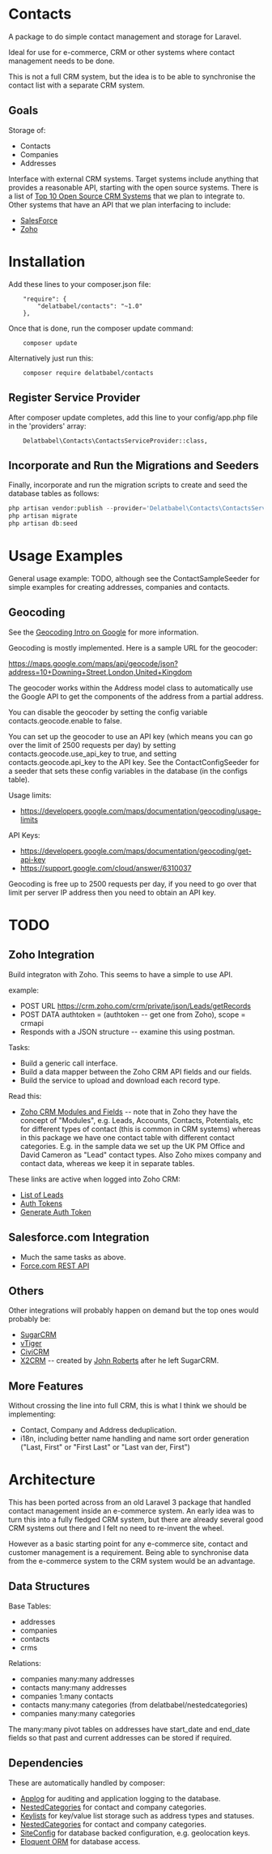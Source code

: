 # Contacts

A package to do simple contact management and storage for Laravel.

Ideal for use for e-commerce, CRM or other systems where contact management needs to be done.

This is not a full CRM system, but the idea is to be able to synchronise the contact list
with a separate CRM system.

## Goals

Storage of:

* Contacts
* Companies
* Addresses

Interface with external CRM systems. Target systems include anything that provides a reasonable
API, starting with the open source systems. There is a list of
[Top 10 Open Source CRM Systems](http://www.crmsearch.com/top-10-open-source-crm-systems.php)
that we plan to integrate to. 
Other systems that have an API that we plan interfacing to include:

* [SalesForce](http://www.salesforce.com/)
* [Zoho](https://www.zoho.com/)

# Installation

Add these lines to your composer.json file:

```
    "require": {
        "delatbabel/contacts": "~1.0"
    },
```

Once that is done, run the composer update command:

```
    composer update
```

Alternatively just run this:

```
    composer require delatbabel/contacts
```

## Register Service Provider

After composer update completes, add this line to your config/app.php file in the 'providers' array:

```
    Delatbabel\Contacts\ContactsServiceProvider::class,
```

## Incorporate and Run the Migrations and Seeders

Finally, incorporate and run the migration scripts to create and seed the database tables as follows:

```php
php artisan vendor:publish --provider='Delatbabel\Contacts\ContactsServiceProvider' --force
php artisan migrate
php artisan db:seed
```

# Usage Examples

General usage example: TODO, although see the ContactSampleSeeder for simple examples for
creating addresses, companies and contacts.

## Geocoding

See the
[Geocoding Intro on Google](https://developers.google.com/maps/documentation/geocoding/intro)
for more information.

Geocoding is mostly implemented.  Here is a sample URL for the geocoder:

https://maps.google.com/maps/api/geocode/json?address=10+Downing+Street,London,United+Kingdom

The geocoder works within the Address model class to automatically use the Google API
to get the components of the address from a partial address.

You can disable the geocoder by setting the config variable contacts.geocode.enable to false.

You can set up the geocoder to use an API key (which means you can go over the limit of
2500 requests per day) by setting contacts.geocode.use_api_key to true, and setting contacts.geocode.api_key
to the API key.  See the ContactConfigSeeder for a seeder that sets these config variables
in the database (in the configs table).

Usage limits:

* https://developers.google.com/maps/documentation/geocoding/usage-limits

API Keys:

* https://developers.google.com/maps/documentation/geocoding/get-api-key
* https://support.google.com/cloud/answer/6310037

Geocoding is free up to 2500 requests per day, if you need to go over that limit per server
IP address then you need to obtain an API key.

# TODO

## Zoho Integration

Build integraton with Zoho.  This seems to have a simple to use API.

example:

* POST URL https://crm.zoho.com/crm/private/json/Leads/getRecords
* POST DATA authtoken = (authtoken -- get one from Zoho), scope = crmapi
* Responds with a JSON structure -- examine this using postman.

Tasks:

* Build a generic call interface.
* Build a data mapper between the Zoho CRM API fields and our fields.
* Build the service to upload and download each record type.

Read this:

* [Zoho CRM Modules and Fields](https://www.zoho.com/crm/help/api/modules-fields.html) -- note
  that in Zoho they have the concept of "Modules", e.g. Leads, Accounts, Contacts, Potentials, etc
  for different types of contact (this is common in CRM systems) whereas in this package we have
  one contact table with different contact categories.  E.g. in the sample data we set up the UK
  PM Office and David Cameron as "Lead" contact types.  Also Zoho mixes company and contact data,
  whereas we keep it in separate tables.

These links are active when logged into Zoho CRM:

* [List of Leads](https://crm.zoho.com/crm/ShowTab.do?module=Leads)
* [Auth Tokens](https://accounts.zoho.com/u/h#sessions/userauthtoken)
* [Generate Auth Token](https://crm.zoho.com/crm/ShowSetup.do?tab=developerSpace&subTab=api)

## Salesforce.com Integration

* Much the same tasks as above.
* [Force.com REST API](https://developer.salesforce.com/docs/atlas.en-us.api_rest.meta/api_rest/)

## Others

Other integrations will probably happen on demand but the top ones would probably be:

* [SugarCRM](http://www.sugarcrm.com/)
* [vTiger](https://www.vtiger.com/)
* [CiviCRM](https://civicrm.org/)
* [X2CRM](http://www.x2crm.com/) -- created by [John Roberts](https://en.wikipedia.org/wiki/John_Roberts_%28software_entrepreneur%29)
  after he left SugarCRM.

## More Features

Without crossing the line into full CRM, this is what I think we should be implementing:

* Contact, Company and Address deduplication.
* i18n, including better name handling and name sort order generation ("Last, First" or "First Last" or "Last van der, First")

# Architecture

This has been ported across from an old Laravel 3 package that handled contact management
inside an e-commerce system.  An early idea was to turn this into a fully fledged CRM system,
but there are already several good CRM systems out there and I felt no need to re-invent the
wheel.

However as a basic starting point for any e-commerce site, contact and customer management
is a requirement.  Being able to synchronise data from the e-commerce system to the CRM
system would be an advantage.

## Data Structures

Base Tables:

* addresses
* companies
* contacts
* crms

Relations:

* companies many:many addresses
* contacts many:many addresses
* companies 1:many contacts
* contacts many:many categories (from delatbabel/nestedcategories)
* companies many:many categories

The many:many pivot tables on addresses have start_date and end_date fields so that past and
current addresses can be stored if required.

## Dependencies

These are automatically handled by composer:

* [Applog](https://github.com/delatbabel/applog) for auditing and application logging to the database.
* [NestedCategories](https://github.com/delatbabel/nestedcategories) for contact and company categories.
* [Keylists](https://github.com/delatbabel/keylists) for key/value list storage such as address types and statuses.
* [NestedCategories](https://github.com/delatbabel/nestedcategories) for contact and company categories.
* [SiteConfig](https://github.com/delatbabel/site-config) for database backed configuration, e.g. geolocation keys.
* [Eloquent ORM](https://github.com/illuminate/database) for database access.
